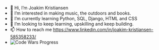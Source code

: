 - 👋 Hi, I’m Joakim Kristiansen
- 👀 I’m interested in making music, the outdoors and books. 
- 🌱 I’m currently learning Python, SQL, Django, HTML and CSS
- 💞️ I’m looking to keep learning, upskilling and keep building. 
- 📫 How to reach me https://www.linkedin.com/in/joakim-kristiansen-585358233/
- ![Code Wars Progress]( https://www.codewars.com/users/Jakmann86/badges/large)
 

<!---
Jakmann86/Jakmann86 is a ✨ special ✨ repository because its `README.md` (this file) appears on your GitHub profile.
You can click the Preview link to take a look at your changes.
--->
